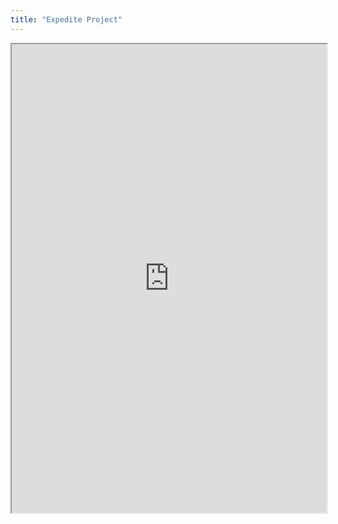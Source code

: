 ```yaml
---
title: "Expedite Project"
---
```



<iframe height="750" width="100%" src="https://ewelton.github.io/ktest/wiki.html#Expedite%20Project"></iframe>
